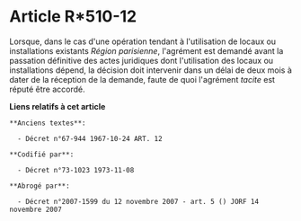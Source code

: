 # Article R*510-12

Lorsque, dans le cas d'une opération tendant à l'utilisation de locaux ou installations existants *Région parisienne*,
l'agrément est demandé avant la passation définitive des actes juridiques dont l'utilisation des locaux ou installations
dépend, la décision doit intervenir dans un délai de deux mois à dater de la réception de la demande, faute de quoi
l'agrément *tacite* est réputé être accordé.

**Liens relatifs à cet article**

	**Anciens textes**:

	  - Décret n°67-944 1967-10-24 ART. 12

	**Codifié par**:

	  - Décret n°73-1023 1973-11-08

	**Abrogé par**:

	  - Décret n°2007-1599 du 12 novembre 2007 - art. 5 () JORF 14 novembre 2007
